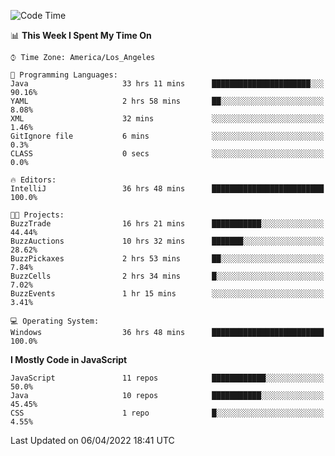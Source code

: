<!--START_SECTION:waka-->
![Code Time](http://img.shields.io/badge/Code%20Time-0%20secs-blue)

📊 **This Week I Spent My Time On** 

```text
⌚︎ Time Zone: America/Los_Angeles

💬 Programming Languages: 
Java                     33 hrs 11 mins      ██████████████████████░░░   90.16% 
YAML                     2 hrs 58 mins       ██░░░░░░░░░░░░░░░░░░░░░░░   8.08% 
XML                      32 mins             ░░░░░░░░░░░░░░░░░░░░░░░░░   1.46% 
GitIgnore file           6 mins              ░░░░░░░░░░░░░░░░░░░░░░░░░   0.3% 
CLASS                    0 secs              ░░░░░░░░░░░░░░░░░░░░░░░░░   0.0%

🔥 Editors: 
IntelliJ                 36 hrs 48 mins      █████████████████████████   100.0%

🐱‍💻 Projects: 
BuzzTrade                16 hrs 21 mins      ███████████░░░░░░░░░░░░░░   44.44% 
BuzzAuctions             10 hrs 32 mins      ███████░░░░░░░░░░░░░░░░░░   28.62% 
BuzzPickaxes             2 hrs 53 mins       ██░░░░░░░░░░░░░░░░░░░░░░░   7.84% 
BuzzCells                2 hrs 34 mins       █░░░░░░░░░░░░░░░░░░░░░░░░   7.02% 
BuzzEvents               1 hr 15 mins        ░░░░░░░░░░░░░░░░░░░░░░░░░   3.41%

💻 Operating System: 
Windows                  36 hrs 48 mins      █████████████████████████   100.0%

```

**I Mostly Code in JavaScript** 

```text
JavaScript               11 repos            ████████████░░░░░░░░░░░░░   50.0% 
Java                     10 repos            ███████████░░░░░░░░░░░░░░   45.45% 
CSS                      1 repo              █░░░░░░░░░░░░░░░░░░░░░░░░   4.55%

```



 Last Updated on 06/04/2022 18:41 UTC
<!--END_SECTION:waka-->
